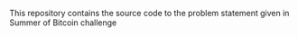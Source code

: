 This repository contains the source code to the problem statement given in Summer of Bitcoin challenge
